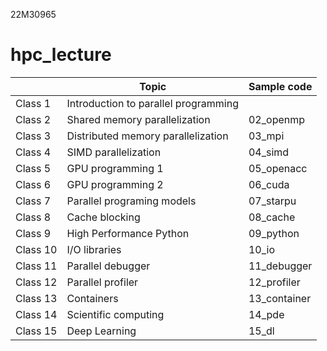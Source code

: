 22M30965
# hpc_lecture

|          | Topic                                | Sample code               |
| -------- | ------------------------------------ | ------------------------- |
| Class 1  | Introduction to parallel programming |                           |
| Class 2  | Shared memory parallelization        | 02_openmp                 |
| Class 3  | Distributed memory parallelization   | 03_mpi                    |
| Class 4  | SIMD parallelization                 | 04_simd                   |
| Class 5  | GPU programming 1                    | 05_openacc                |
| Class 6  | GPU programming 2                    | 06_cuda                   |
| Class 7  | Parallel programing models           | 07_starpu                 |
| Class 8  | Cache blocking                       | 08_cache                  |
| Class 9  | High Performance Python              | 09_python                 |
| Class 10 | I/O libraries                        | 10_io                     |
| Class 11 | Parallel debugger                    | 11_debugger               |
| Class 12 | Parallel profiler                    | 12_profiler               |
| Class 13 | Containers                           | 13_container              |
| Class 14 | Scientific computing                 | 14_pde                    |
| Class 15 | Deep Learning                        | 15_dl                     |

